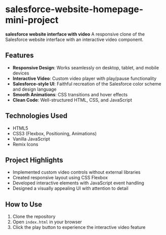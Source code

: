 # salesforce-website-homepage-mini-project

**salesforce website interface with video**
A responsive clone of the Salesforce website interface with an interactive video component.
## Features

- **Responsive Design**: Works seamlessly on desktop, tablet, and mobile devices
- **Interactive Video**: Custom video player with play/pause functionality
- **Salesforce-style UI**: Faithful recreation of the Salesforce color scheme and design language
- **Smooth Animations**: CSS transitions and hover effects
- **Clean Code**: Well-structured HTML, CSS, and JavaScript

## Technologies Used

- HTML5
- CSS3 (Flexbox, Positioning, Animations)
- Vanilla JavaScript
- Remix Icons

## Project Highlights

- Implemented custom video controls without external libraries
- Created responsive layout using CSS Flexbox
- Developed interactive elements with JavaScript event handling
- Designed a visually appealing UI with attention to detail

## How to Use

1. Clone the repository
2. Open `index.html` in your browser
3. Click the play button to experience the interactive video feature
